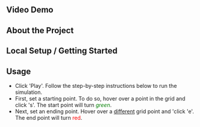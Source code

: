 ## Video Demo

## About the Project

## Local Setup / Getting Started

## Usage

- Click 'Play'.
Follow the step-by-step instructions below to run the simulation. 
- First, set a starting point. To do so, hover over a point in the grid and click 's'. The start point will turn <span style="color:green">*green*</span>. 
- Next, set an ending point. Hover over a <u>different</u> grid point and 'click 'e'. The end point will turn <span style="color: red;">red</span>. 
